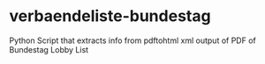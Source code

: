 verbaendeliste-bundestag
========================

Python Script that extracts info from pdftohtml xml output of PDF of Bundestag Lobby List